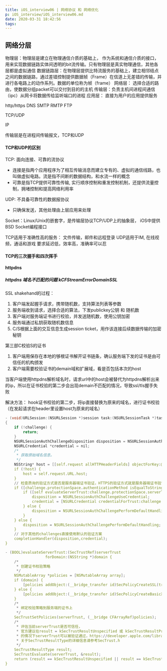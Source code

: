 ```yaml
---
title: iOS_interview06 | 网络协议 和 网络优化
p: iOS_interview/iOS_interview06.md
date: 2020-03-31 18:42:56
tags:
---
```


## 网络分层

物理层：物理层是建立在物理通信介质的基础上， 作为系统和通信介质的接口，用来实现数据链路实体间透明的bit流传输。只有物理层是真实物理通信，其他各层都是虚拟通信
数据链路层：在物理层提供比特流服务的基础上，建立相邻结点之间的数据链路，通过差错控制提供数据帧（Frame）在信道上无差错的传输，并进行各电路上的动作系列。数据的单位称为帧（frame）
网络层： 选择合适的路由，使数据分组packet可以交付到目的的主机
传输层：负责主机间进程间通信（ipc）从网卡将数据传给监听端口的进程
应用层： 直接为用户的应用提供服务

http/https DNS SMTP RMTP FTP

TCP/UDP

IP

传输层是在进程间传输报文，TCP和UDP

#### TCP和UDP的区别

TCP: 面向连接、可靠的流协议
* 连接是指两个应用程序为了相互传输消息而建立专有的、虚拟的通信线路，也叫做虚拟电路。流是指不间断的数据结构，和水流一样的概念
* 可靠是指TCP提供可靠性传输, 实行顺序控制和重发控制机制，还提供流量控制，拥堵控制和提高网络利用率


UDP: 不具备可靠性的数据报协议
* 只确保发送，其他处理由上层应用来处理

Socket：Linux/Unix的嵌套字，是传输层协议TCP/UDP上的抽象层， iOS中提供BSD Socket编程接口

TCP适用于准确性高的服务： 文件传输，邮件和远程登录
UDP适用于IM, 在线视频，通话和游戏 要求延迟低，效率高，准确率可以忍

#### TCP的三次握手和四次挥手


#### httpdns 


##### httpdns 域名不匹配的问题 kCFStreamErrorDomainSSL
SSL shakehand的过程：
  1. 客户端发起握手请求，携带随机数，支持算法列表等参数
  2. 服务端收到请求，选择合适的算法，下发publickey公钥 和 随机数
  3. 客户端对服务端证书进行校验，并发送随机数，使用公钥加密
  4. 服务端通过私钥获取随机数信息
  5. C/S根据上面的交互信息生成session ticket，用作该连接后续数据传输的加密秘钥

第三部C校验S的证书
1. 客户端用保存在本地的够根证书解开证书链条，确认服务端下发的证书是由可信任的机构颁发
2. 客户端需要校验证书的demain域和扩展域，看是否包括本次的host

当客户端使用httpdns解析域名时，请求url中的host会被替代为httpdns解析出来的ip，所以在证书校验的第二步会出现demain不匹配的情况，导致ssl/tls握手失败

解决方法：
hook证书校验的第二步，将ip直接替换为原来的域名，进行证书校验（在发起请求在header里设置host为原来的域名）

``` C
- (void)URLSession:(NSURLSession *)session task:(NSURLSessionTask *)task didReceiveChallenge:(NSURLAuthenticationChallenge *)challenge completionHandler:(void (^)(NSURLSessionAuthChallengeDisposition disposition, NSURLCredential * __nullable credential))completionHandler
{
    if (!challenge) {
        return;
    }
    NSURLSessionAuthChallengeDisposition disposition = NSURLSessionAuthChallengePerformDefaultHandling;
    NSURLCredential *credential = nil;
    /*
     * 获取原始域名信息。
     */
    NSString* host = [[self.request allHTTPHeaderFields] objectForKey:@"host"];
    if (!host) {
        host = self.request.URL.host;
    }
    // 检查质询的验证方式是否是服务器端证书验证，HTTPS的验证方式就是服务器端证书验证
    if ([challenge.protectionSpace.authenticationMethod isEqualToString:NSURLAuthenticationMethodServerTrust]) {
        if ([self evaluateServerTrust:challenge.protectionSpace.serverTrust forDomain:host]) {
            disposition = NSURLSessionAuthChallengeUseCredential;
            credential = [NSURLCredential credentialForTrust:challenge.protectionSpace.serverTrust];
        } else {
            disposition = NSURLSessionAuthChallengePerformDefaultHandling;
        }
    } else {
        disposition = NSURLSessionAuthChallengePerformDefaultHandling;
    }
    // 对于其他的challenges直接使用默认的验证方案
    completionHandler(disposition,credential);
}

- (BOOL)evaluateServerTrust:(SecTrustRef)serverTrust
                  forDomain:(NSString *)domain {
    /*
     * 创建证书校验策略
     */
    NSMutableArray *policies = [NSMutableArray array];
    if (domain) {
        [policies addObject:(__bridge_transfer id)SecPolicyCreateSSL(true, (__bridge CFStringRef)domain)];
    } else {
        [policies addObject:(__bridge_transfer id)SecPolicyCreateBasicX509()];
    }
    /*
     * 绑定校验策略到服务端的证书上
     */
    SecTrustSetPolicies(serverTrust, (__bridge CFArrayRef)policies);
    /*
     * 评估当前serverTrust是否可信任，
     * 官方建议在result = kSecTrustResultUnspecified 或 kSecTrustResultProceed
     * 的情况下serverTrust可以被验证通过，https://developer.apple.com/library/ios/technotes/tn2232/_index.html
     * 关于SecTrustResultType的详细信息请参考SecTrust.h
     */
    SecTrustResultType result;
    SecTrustEvaluate(serverTrust, &result);
    return (result == kSecTrustResultUnspecified || result == kSecTrustResultProceed);
}
```


